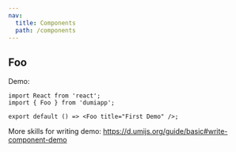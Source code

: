 ```yaml
---
nav:
  title: Components
  path: /components
---
```


## Foo

Demo:

```tsx
import React from 'react';
import { Foo } from 'dumiapp';

export default () => <Foo title="First Demo" />;
```

More skills for writing demo: https://d.umijs.org/guide/basic#write-component-demo
